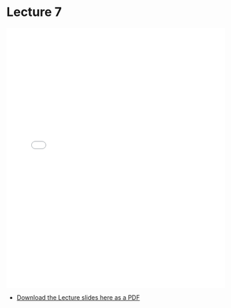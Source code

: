# Lecture 7

<div>
<iframe src="../../102_lec7.pdf" width="100%" height="600px" frameBorder="0"> </iframe>
</div>

- [Download the Lecture slides here as a PDF](../../102_lec7.pdf)